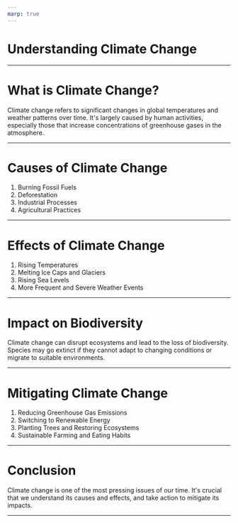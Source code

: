 ```yaml
---
marp: true
---
```


# Understanding Climate Change

---

# What is Climate Change?

Climate change refers to significant changes in global temperatures and weather patterns over time. It's largely caused by human activities, especially those that increase concentrations of greenhouse gases in the atmosphere.

---

# Causes of Climate Change

1. Burning Fossil Fuels
2. Deforestation
3. Industrial Processes
4. Agricultural Practices

---

# Effects of Climate Change

1. Rising Temperatures
2. Melting Ice Caps and Glaciers
3. Rising Sea Levels
4. More Frequent and Severe Weather Events

---

# Impact on Biodiversity

Climate change can disrupt ecosystems and lead to the loss of biodiversity. Species may go extinct if they cannot adapt to changing conditions or migrate to suitable environments.

---

# Mitigating Climate Change

1. Reducing Greenhouse Gas Emissions
2. Switching to Renewable Energy
3. Planting Trees and Restoring Ecosystems
4. Sustainable Farming and Eating Habits

---

# Conclusion

Climate change is one of the most pressing issues of our time. It's crucial that we understand its causes and effects, and take action to mitigate its impacts.

---
